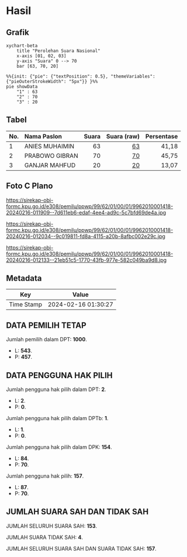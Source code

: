 # Hasil

## Grafik

```mermaid
xychart-beta
    title "Perolehan Suara Nasional"
    x-axis [01, 02, 03]
    y-axis "Suara" 0 --> 70
    bar [63, 70, 20]
```

```mermaid
%%{init: {"pie": {"textPosition": 0.5}, "themeVariables": {"pieOuterStrokeWidth": "5px"}} }%%
pie showData
    "1" : 63
    "2" : 70
    "3" : 20
```

## Tabel

| No. | Nama Paslon    | Suara | Suara (raw) | Persentase |
|:--- |:-------------- | -----:| -----------:| ----------:|
| 1   | ANIES MUHAIMIN | 63    | [63][p-1]   | 41,18      |
| 2   | PRABOWO GIBRAN | 70    | [70][p-2]   | 45,75      |
| 3   | GANJAR MAHFUD  | 20    | [20][p-3]   | 13,07      |


[p-1]: https://github.com/gigit-pemilu/pemilu-2024/blob/main/pilpres/hitung-suara/sub/99-luar-negeri/sub/62-kuala-lumpur-malaysia/sub/01-kuala-lumpur-malaysia/sub/0001-kuala-lumpur-malaysia/sub/418-tps-105/sub/paslon-1.txt
[p-2]: https://github.com/gigit-pemilu/pemilu-2024/blob/main/pilpres/hitung-suara/sub/99-luar-negeri/sub/62-kuala-lumpur-malaysia/sub/01-kuala-lumpur-malaysia/sub/0001-kuala-lumpur-malaysia/sub/418-tps-105/sub/paslon-2.txt
[p-3]: https://github.com/gigit-pemilu/pemilu-2024/blob/main/pilpres/hitung-suara/sub/99-luar-negeri/sub/62-kuala-lumpur-malaysia/sub/01-kuala-lumpur-malaysia/sub/0001-kuala-lumpur-malaysia/sub/418-tps-105/sub/paslon-3.txt

## Foto C Plano

https://sirekap-obj-formc.kpu.go.id/e308/pemilu/ppwp/99/62/01/00/01/9962010001418-20240216-011909--7d611eb6-edaf-4ee4-ad9c-5c7bfd69de4a.jpg

https://sirekap-obj-formc.kpu.go.id/e308/pemilu/ppwp/99/62/01/00/01/9962010001418-20240216-012034--9c019811-fd8a-4115-a20b-8afbc002e29c.jpg

https://sirekap-obj-formc.kpu.go.id/e308/pemilu/ppwp/99/62/01/00/01/9962010001418-20240216-012133--21eb51c5-1770-43fb-977e-582c049ba9d8.jpg


## Metadata

| Key        | Value               |
| ---------- | ------------------- |
| Time Stamp | 2024-02-16 01:30:27 |


## DATA PEMILIH TETAP

Jumlah pemilih dalam DPT: **1000**.
 * L: **543**.
 * P: **457**.

## DATA PENGGUNA HAK PILIH

Jumlah pengguna hak pilih dalam DPT: **2**.
 * L: **2**.
 * P: **0**.

Jumlah pengguna hak pilih dalam DPTb: **1**.
 * L: **1**.
 * P: **0**.

Jumlah pengguna hak pilih dalam DPK: **154**.
 * L: **84**.
 * P: **70**.

Jumlah pengguna hak pilih: **157**.
 * L: **87**.
 * P: **70**.

## JUMLAH SUARA SAH DAN TIDAK SAH

JUMLAH SELURUH SUARA SAH: **153**.

JUMLAH SUARA TIDAK SAH: **4**.

JUMLAH SELURUH SUARA SAH DAN SUARA TIDAK SAH: **157**.


